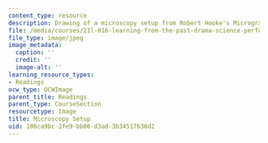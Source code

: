 ```yaml
---
content_type: resource
description: Drawing of a microscopy setup from Robert Hooke's Micrographia.
file: /media/courses/21l-016-learning-from-the-past-drama-science-performance-spring-2009/106ca9bc2fe9bb86d3ad3b34517636d2_instruments.jpg
file_type: image/jpeg
image_metadata:
  caption: ''
  credit: ''
  image-alt: ''
learning_resource_types:
- Readings
ocw_type: OCWImage
parent_title: Readings
parent_type: CourseSection
resourcetype: Image
title: Microscopy Setup
uid: 106ca9bc-2fe9-bb86-d3ad-3b34517636d2
---
```

